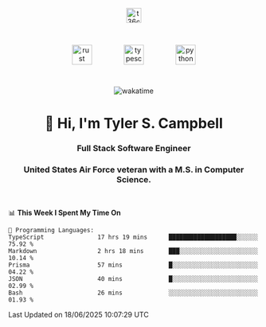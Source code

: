 <p align="center">
<a href="https://www.linkedin.com/in/t36campbell" target="blank"><img align="center" src="https://ik.imagekit.io/t36campbell/Portfolio/linkedin.png.original_m8bbGgPh6.png" alt="t36campbell" height="30" width="30" /></a>
</p>
<p align="center">
    <img src="https://rustacean.net/assets/rustacean-orig-noshadow.svg" alt="rust" width="40" height="40" style="margin: 6%;" />
    <img src="https://cdn.worldvectorlogo.com/logos/typescript.svg" alt="typescript" width="40" height="40" style="margin: 6%;" />
    <img src="https://cdn.worldvectorlogo.com/logos/python-5.svg" alt="python" width="40" height="40" style="margin: 6%;" />
</p>
<div align="center">
  
  ![wakatime](https://wakatime.com/badge/user/738aac7f-8868-4bc3-a1df-4c36703ee4b6.svg)
  
</div>

<h1 align="center">👋 Hi, I'm Tyler S. Campbell</h1>
<h3 align="center">Full Stack Software Engineer</h3>
<h3 align="center">United States Air Force veteran with a M.S. in Computer Science.</h3>
<br>

<!--START_SECTION:waka-->
📊 **This Week I Spent My Time On** 

```text
💬 Programming Languages: 
TypeScript               17 hrs 19 mins      ███████████████████░░░░░░   75.92 % 
Markdown                 2 hrs 18 mins       ███░░░░░░░░░░░░░░░░░░░░░░   10.14 % 
Prisma                   57 mins             █░░░░░░░░░░░░░░░░░░░░░░░░   04.22 % 
JSON                     40 mins             █░░░░░░░░░░░░░░░░░░░░░░░░   02.99 % 
Bash                     26 mins             ░░░░░░░░░░░░░░░░░░░░░░░░░   01.93 % 
```


 Last Updated on 18/06/2025 10:07:29 UTC
<!--END_SECTION:waka-->
